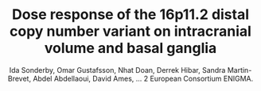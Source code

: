 ---
author: Ida Sonderby, Omar Gustafsson, Nhat Doan, Derrek Hibar, Sandra Martin-Brevet, Abdel Abdellaoui, David Ames, ...  2 European Consortium ENIGMA.
title: Dose response of the 16p11.2 distal copy number variant on intracranial volume and basal ganglia
journal: MOLECULAR PSYCHIATRY
year: 2020
type: article
doi: 10.1038/s41380-018-0118-1
volume: 25
number: 3
pages: 584-602
---